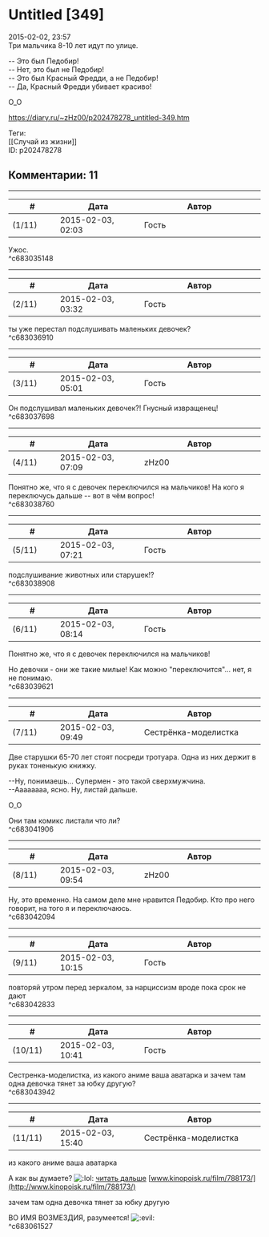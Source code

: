 Untitled [349]
==============

  
2015-02-02, 23:57  
 Три мальчика 8-10 лет идут по улице.   
   
 -- Это был Педобир!   
 -- Нет, это был не Педобир!   
 -- Это был Красный Фредди, а не Педобир!   
 -- Да, Красный Фредди убивает красиво!   
   
 О\_О   
  
<https://diary.ru/~zHz00/p202478278_untitled-349.htm>  
  
Теги:  
[[Случай из жизни]]  
ID: p202478278  


Комментарии: 11
---------------

  


---



|         #         |              Дата              |                     Автор                     |           ID           |
| --- | --- | --- | --- |
| (1/11) | 2015-02-03, 02:03 | Гость | c683035148 |

  
 Ужос.   
 ^c683035148

---



|         #         |              Дата              |                     Автор                     |           ID           |
| --- | --- | --- | --- |
| (2/11) | 2015-02-03, 03:32 | Гость | c683036910 |

  
 ты уже перестал подслушивать маленьких девочек?   
 ^c683036910

---



|         #         |              Дата              |                     Автор                     |           ID           |
| --- | --- | --- | --- |
| (3/11) | 2015-02-03, 05:01 | Гость | c683037698 |

  
 Он подслушивал маленьких девочек?! Гнусный извращенец!   
 ^c683037698

---



|         #         |              Дата              |                     Автор                     |           ID           |
| --- | --- | --- | --- |
| (4/11) | 2015-02-03, 07:09 | zHz00 | c683038760 |

  
 Понятно же, что я с девочек переключился на мальчиков! На кого я переключусь дальше -- вот в чём вопрос!   
 ^c683038760

---



|         #         |              Дата              |                     Автор                     |           ID           |
| --- | --- | --- | --- |
| (5/11) | 2015-02-03, 07:21 | Гость | c683038908 |

  
 подслушивание животных или старушек!?   
 ^c683038908

---



|         #         |              Дата              |                     Автор                     |           ID           |
| --- | --- | --- | --- |
| (6/11) | 2015-02-03, 08:14 | Гость | c683039621 |

  
  Понятно же, что я с девочек переключился на мальчиков!    
   
 Но девочки - они же такие милые! Как можно "переключится"... нет, я не понимаю.   
 ^c683039621

---



|         #         |              Дата              |                     Автор                     |           ID           |
| --- | --- | --- | --- |
| (7/11) | 2015-02-03, 09:49 | Сестрёнка-моделистка | c683041906 |

  
 Две старушки 65-70 лет стоят посреди тротуара. Одна из них держит в руках тоненькую книжку.   
   
 --Ну, понимаешь... Супермен - это такой сверхмужчина.   
 --Аааааааа, ясно. Ну, листай дальше.   
   
 О\_О   
   
 Они там комикс листали что ли?   
 ^c683041906

---



|         #         |              Дата              |                     Автор                     |           ID           |
| --- | --- | --- | --- |
| (8/11) | 2015-02-03, 09:54 | zHz00 | c683042094 |

  
 Ну, это временно. На самом деле мне нравится Педобир. Кто про него говорит, на того я и переключаюсь.   
 ^c683042094

---



|         #         |              Дата              |                     Автор                     |           ID           |
| --- | --- | --- | --- |
| (9/11) | 2015-02-03, 10:15 | Гость | c683042833 |

  
 повторяй утром перед зеркалом, за нарциссизм вроде пока срок не дают   
 ^c683042833

---



|         #         |              Дата              |                     Автор                     |           ID           |
| --- | --- | --- | --- |
| (10/11) | 2015-02-03, 10:41 | Гость | c683043942 |

  
 Сестренка-моделистка, из какого аниме ваша аватарка и зачем там одна девочка тянет за юбку другую?   
 ^c683043942

---



|         #         |              Дата              |                     Автор                     |           ID           |
| --- | --- | --- | --- |
| (11/11) | 2015-02-03, 15:40 | Сестрёнка-моделистка | c683061527 |

  
  из какого аниме ваша аватарка    
   
 А как вы думаете? ![:lol:](http://static.diary.ru/picture/1135.gif)  [читать дальше](https://zHz00.diary.ru/p202478278.htm?index=1#linkmore202478278m1)     [www.kinopoisk.ru/film/788173/](http://www.kinopoisk.ru/film/788173/)      
   
  зачем там одна девочка тянет за юбку другую    
   
 ВО ИМЯ ВОЗМЕЗДИЯ, разумеется! ![:evil:](http://static.diary.ru/picture/497561.gif)   
 ^c683061527